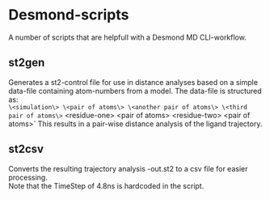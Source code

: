 Desmond-scripts
===============

A number of scripts that are helpfull with a Desmond MD CLI-workflow.

## st2gen
Generates a st2-control file for use in distance analyses based on a simple data-file containing atom-numbers from a model. The data-file is structured as:<br/>
`\<simulation\> \<pair of atoms\> \<another pair of atoms\> \<third pair of atoms\>`
\<residue-one\> \<pair of atoms\>
\<residue-two\> \<pair of atoms\>`
This results in a pair-wise distance analysis of the ligand trajectory.<br/>

## st2csv
Converts the resulting trajectory analysis -out.st2 to a csv file for easier processing.<br/>
Note that the TimeStep of 4.8ns is hardcoded in the script.
